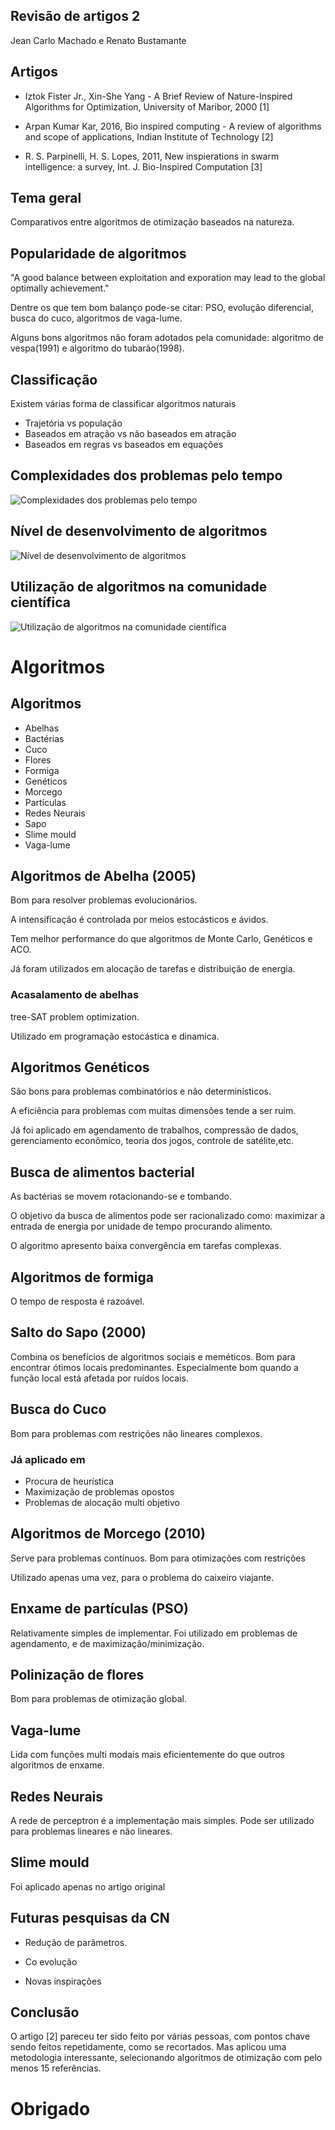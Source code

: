 ## Revisão de artigos 2

Jean Carlo Machado e Renato Bustamante

## Artigos

 - Iztok Fister Jr., Xin-She Yang - A Brief Review of Nature-Inspired Algorithms
for Optimization, University of Maribor, 2000 [1]

 - Arpan Kumar Kar, 2016, Bio inspired computing - A review of algorithms
and scope of applications, Indian Institute of Technology [2]

 - R. S. Parpinelli, H. S. Lopes, 2011, New inspierations in swarm
   intelligence: a survey, Int. J. Bio-Inspired Computation [3]

## Tema geral

Comparativos entre algoritmos de otimização baseados na natureza.

## Popularidade de algoritmos

"A good balance between exploitation and exporation may lead to
the global optimally achievement."

Dentre os que tem bom balanço pode-se citar: PSO, evolução
diferencial, busca do cuco, algoritmos de vaga-lume.

Alguns bons algoritmos não foram adotados pela comunidade:
algoritmo de vespa(1991) e algoritmo do tubarão(1998).


## Classificação

Existem várias forma de classificar algoritmos naturais

- Trajetória vs população
- Baseados em atração vs não baseados em atração
- Baseados em regras vs baseados em equações


## Complexidades dos problemas pelo tempo

![Complexidades dos problemas pelo tempo](complexity-of-problems-over-time.png)

## Nível de desenvolvimento de algoritmos

![Nível de desenvolvimento de algoritmos](areas-of-development.png)

## Utilização de algoritmos na comunidade científica

![Utilização de algoritmos na comunidade científica](algorithms-usage-in-scientific-community.png)


# Algoritmos

## Algoritmos

- Abelhas
- Bactérias
- Cuco
- Flores
- Formiga
- Genéticos
- Morcego
- Partículas
- Redes Neurais
- Sapo
- Slime mould
- Vaga-lume


## Algoritmos de Abelha (2005)

Bom para resolver problemas evolucionários.

A intensificação é controlada por meios estocásticos e ávidos.

Tem melhor performance do que algoritmos de Monte Carlo, Genéticos
e ACO.

Já foram utilizados em alocação de tarefas e distribuição de
energia.

### Acasalamento de abelhas

tree-SAT problem optimization.

Utilizado em programação estocástica e dinamica.

## Algoritmos Genéticos

São bons para problemas combinatórios e não determinísticos.

A eficiência para problemas com muitas dimensões tende a ser ruim.

Já foi aplicado em agendamento de trabalhos, compressão de dados,
gerenciamento econômico, teoria dos jogos, controle de
satélite,etc.

## Busca de alimentos bacterial

As bactérias se movem rotacionando-se e tombando.

O objetivo da busca de alimentos pode ser racionalizado como:
maximizar a entrada de energia por unidade de tempo procurando
alimento.

O algoritmo apresento baixa convergência em tarefas complexas.

## Algoritmos de formiga

O tempo de resposta é razoável.

## Salto do Sapo (2000)

Combina os benefícios de algoritmos sociais e meméticos. Bom para
encontrar ótimos locais predominantes.
Especialmente bom quando a função local está afetada por
ruídos locais.

## Busca do Cuco

Bom para problemas com restrições não lineares complexos.

### Já aplicado em
- Procura de heurística
- Maximização de problemas opostos
- Problemas de alocação multi objetivo

## Algoritmos de Morcego (2010)

Serve para problemas contínuos.
Bom para otimizações com restrições

Utilizado apenas uma vez, para o problema do caixeiro viajante.

## Enxame de partículas (PSO)

Relativamente simples de implementar.
Foi utilizado em problemas de agendamento, e de
maximização/minimização.

## Polinização de flores

Bom para problemas de otimização global.



## Vaga-lume

Lida com funções multi modais mais eficientemente do que outros
algoritmos de enxame.

## Redes Neurais

A rede de perceptron é a implementação mais simples.
Pode ser utilizado para problemas lineares e não lineares.

## Slime mould

Foi aplicado apenas no artigo original

## Futuras pesquisas da CN

- Redução de parâmetros.
 
- Co evolução
 
- Novas inspirações


## Conclusão

O artigo [2] pareceu ter sido feito por várias
pessoas, com pontos chave sendo feitos repetidamente, como se
recortados. Mas aplicou uma metodologia interessante, selecionando
algoritmos de otimização com pelo menos 15 referências.


# Obrigado
